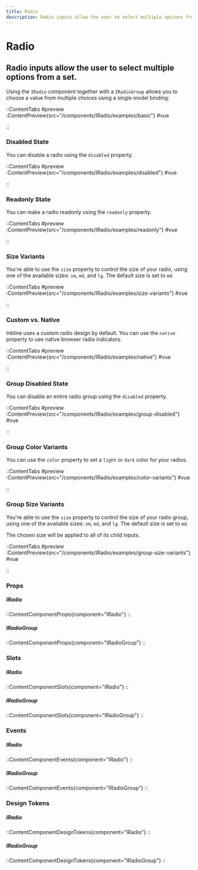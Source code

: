 ```yaml
---
title: Radio
description: Radio inputs allow the user to select multiple options from a set. 
---
```


# Radio
## Radio inputs allow the user to select multiple options from a set. 

Using the `IRadio` component together with a `IRadioGroup` allows you to choose a value from multiple choices using a single model binding:

::ContentTabs
#preview
:ContentPreview{src="/components/IRadio/examples/basic"}
#vue
<!-- Autodocs{src="@inkline/inkline/components/IRadio/examples/basic.raw.vue" lang="vue"} -->
::

### Disabled State
You can disable a radio using the `disabled` property.

::ContentTabs
#preview
:ContentPreview{src="/components/IRadio/examples/disabled"}
#vue
<!-- Autodocs{src="@inkline/inkline/components/IRadio/examples/disabled.raw.vue" lang="vue"} -->
::

### Readonly State
You can make a radio readonly using the `readonly` property.

::ContentTabs
#preview
:ContentPreview{src="/components/IRadio/examples/readonly"}
#vue
<!-- Autodocs{src="@inkline/inkline/components/IRadio/examples/readonly.raw.vue" lang="vue"} -->
::


### Size Variants
You're able to use the `size` property to control the size of your radio, using one of the available sizes: `sm`, `md`, and `lg`. The default size is set to `md`. 

::ContentTabs
#preview
:ContentPreview{src="/components/IRadio/examples/size-variants"}
#vue
<!-- Autodocs{src="@inkline/inkline/components/IRadio/examples/size-variants.raw.vue" lang="vue"} -->
::


### Custom vs. Native
Inkline uses a custom radio design by default. You can use the `native` property to use native browser radio indicators.

::ContentTabs
#preview
:ContentPreview{src="/components/IRadio/examples/native"}
#vue
<!-- Autodocs{src="@inkline/inkline/components/IRadio/examples/native.raw.vue" lang="vue"} -->
::


### Group Disabled State
You can disable an entire radio group using the `disabled` property.

::ContentTabs
#preview
:ContentPreview{src="/components/IRadio/examples/group-disabled"}
#vue
<!-- Autodocs{src="@inkline/inkline/components/IRadio/examples/group-disabled.raw.vue" lang="vue"} -->
::


### Group Color Variants
You can use the `color` property to set a `light` or `dark` color for your radios.

::ContentTabs
#preview
:ContentPreview{src="/components/IRadio/examples/color-variants"}
#vue
<!-- Autodocs{src="@inkline/inkline/components/IRadio/examples/color-variants.raw.vue" lang="vue"} -->
::


### Group Size Variants
You're able to use the `size` property to control the size of your radio group, using one of the available sizes: `sm`, `md`, and `lg`. The default size is set to `md`.

The chosen size will be applied to all of its child inputs.

::ContentTabs
#preview
:ContentPreview{src="/components/IRadio/examples/group-size-variants"}
#vue
<!-- Autodocs{src="@inkline/inkline/components/IRadio/examples/group-size-variants.raw.vue" lang="vue"} -->
::


### Props
##### IRadio
::ContentComponentProps{component="IRadio"}
::
##### IRadioGroup
::ContentComponentProps{component="IRadioGroup"}
::

### Slots
##### IRadio
::ContentComponentSlots{component="IRadio"}
::
##### IRadioGroup
::ContentComponentSlots{component="IRadioGroup"}
::

### Events
##### IRadio
::ContentComponentEvents{component="IRadio"}
::
##### IRadioGroup
::ContentComponentEvents{component="IRadioGroup"}
::

### Design Tokens
##### IRadio
::ContentComponentDesignTokens{component="IRadio"}
::
##### IRadioGroup
::ContentComponentDesignTokens{component="IRadioGroup"}
::
